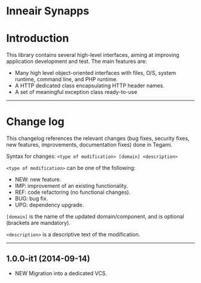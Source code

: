 Inneair Synapps
=======

# Introduction #

This library contains several high-level interfaces, aiming at improving application development and test. The main features are:
* Many high level object-oriented interfaces with files, O/S, system runtime, command line, and PHP runtime.
* A HTTP dedicated class encapsulating HTTP header names.
* A set of meaningful exception class ready-to-use

------

# Change log #

This changelog references the relevant changes (bug fixes, security fixes, new features, improvements, documentation fixes) done in Tegami.

Syntax for changes: `<type of modification> [domain] <description>`

`<type of modification>` can be one of the following:

* NEW: new feature.
* IMP: improvement of an existing functionality.
* REF: code refactoring (no functional changes).
* BUG: bug fix.
* UPG: dependency upgrade.

`[domain]` is the name of the updated domain/component, and is optional (brackets are mandatory).

`<description>` is a descriptive text of the modification. 

------

## 1.0.0-it1 (2014-09-14) ##

 * NEW Migration into a dedicated VCS.
